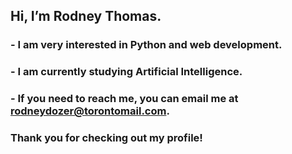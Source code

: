 ## Hi, I’m Rodney Thomas.
### - I am very interested in Python and web development. 
### - I am currently studying Artificial Intelligence. 
### - If you need to reach me, you can email me at rodneydozer@torontomail.com.


### Thank you for checking out my profile!
